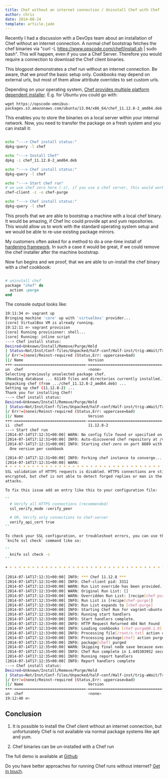 ```yaml
---
title: Chef without an internet connection / Uninstall Chef with Chef
author: chris
date: 2014-08-24
template: article.jade
---
```


Recently I had a discussion with a DevOps team about an installation of Chef without an internet connection. A normal chef bootstrap fetches the chef binaries via "curl -L https://www.opscode.com/chef/install.sh | sudo bash". This will happen, even if you use a Chef Server. Therefore you would require a connection to download the Chef client binaries. 

This blogpost demonstrates a chef run without an internet connection. Be aware, that we proof the basic setup only. Cookbooks may depend on external urls, but most of them allow attribute overrides to set custom urls.

Depending on your operating system, [Chef provides multiple platform dependent installer](http://www.getchef.com/chef/install/). E.g. for Ubuntu you could go with:

```
wget https://opscode-omnibus-packages.s3.amazonaws.com/ubuntu/13.04/x86_64/chef_11.12.8-2_amd64.deb
```

This enables you to store the binaries on a local server within your internal network. Now, you need to transfer the package on a fresh system and you can install it:

```bash

echo "---> Chef install status:"
dpkg-query -l chef

echo "---> Install Chef"
dpkg -i chef_11.12.8-2_amd64.deb

echo "---> Chef install status:"
dpkg-query -l chef

echo "---> Start chef run"
# we use chef zero here (-z), if you use a chef server, this would work, too
chef-client -z -o chef-purge

echo "---> Chef install status:"
dpkg-query -l chef
```

This proofs that we are able to bootstrap a machine with a local chef binary. It would be amazing, if Chef Inc could provide apt and yum repositories. This would allow us to work with the standard operating system setup and we would be able to re-use existing package mirrors.

My customers often asked for a method to do a one-time install of [hardening framework](http://telekomlabs.github.io/). In such a case it would be great, if we could remove the chef installer after the machine bootstrap.

Now fun begins and we proof, that we are able to un-install the chef binary with a chef cookbook:

```ruby

# uninstall chef
package "chef" do
  action :purge
end
```

The console output looks like:
```bash
19:11:34 ∅> vagrant up
Bringing machine 'core' up with 'virtualbox' provider...
[core] VirtualBox VM is already running.
19:12:11 ∅> vagrant provision
[core] Running provisioner: shell...
[core] Running: inline script
---> Chef install status:
Desired=Unknown/Install/Remove/Purge/Hold
| Status=Not/Inst/Conf-files/Unpacked/halF-conf/Half-inst/trig-aWait/Trig-pend
|/ Err?=(none)/Reinst-required (Status,Err: uppercase=bad)
||/ Name                             Version                           Description
+++-================================-=================================-==============================================================================
un  chef                             <none>                            (no description available)
Selecting previously unselected package chef.
(Reading database ... 61149 files and directories currently installed.)
Unpacking chef (from .../chef_11.12.8-2_amd64.deb) ...
Setting up chef (11.12.8-2) ...
Thank you for installing Chef!
---> Chef install status:
Desired=Unknown/Install/Remove/Purge/Hold
| Status=Not/Inst/Conf-files/Unpacked/halF-conf/Half-inst/trig-aWait/Trig-pend
|/ Err?=(none)/Reinst-required (Status,Err: uppercase=bad)
||/ Name                             Version                           Description
+++-================================-=================================-==============================================================================
ii  chef                             11.12.8-2                         The full stack of chef
---> Start chef run
[2014-07-14T17:12:31+00:00] WARN: No config file found or specified on command line, using command line options.
[2014-07-14T17:12:31+00:00] INFO: Auto-discovered chef repository at /vagrant
[2014-07-14T17:12:31+00:00] INFO: Starting chef-zero on port 8889 with repository at repository at /vagrant
  One version per cookbook

[2014-07-14T17:12:31+00:00] INFO: Forking chef instance to converge...
[2014-07-14T17:12:31+00:00] WARN: 
* * * * * * * * * * * * * * * * * * * * * * * * * * * * * * * * * * * * * * * * 
SSL validation of HTTPS requests is disabled. HTTPS connections are still
encrypted, but chef is not able to detect forged replies or man in the middle
attacks.

To fix this issue add an entry like this to your configuration file:

``
  # Verify all HTTPS connections (recommended)
  ssl_verify_mode :verify_peer

  # OR, Verify only connections to chef-server
  verify_api_cert true
``

To check your SSL configuration, or troubleshoot errors, you can use the
`knife ssl check` command like so:

``
  knife ssl check -c 
``

* * * * * * * * * * * * * * * * * * * * * * * * * * * * * * * * * * * * * * * * 

[2014-07-14T17:12:31+00:00] INFO: *** Chef 11.12.8 ***
[2014-07-14T17:12:31+00:00] INFO: Chef-client pid: 3311
[2014-07-14T17:12:33+00:00] WARN: Run List override has been provided.
[2014-07-14T17:12:33+00:00] WARN: Original Run List: []
[2014-07-14T17:12:33+00:00] WARN: Overridden Run List: [recipe[chef-purge]]
[2014-07-14T17:12:33+00:00] INFO: Run List is [recipe[chef-purge]]
[2014-07-14T17:12:33+00:00] INFO: Run List expands to [chef-purge]
[2014-07-14T17:12:33+00:00] INFO: Starting Chef Run for vagrant-ubuntu-precise-64
[2014-07-14T17:12:33+00:00] INFO: Running start handlers
[2014-07-14T17:12:33+00:00] INFO: Start handlers complete.
[2014-07-14T17:12:33+00:00] INFO: HTTP Request Returned 404 Not Found : Object not found: /reports/nodes/vagrant-ubuntu-precise-64/runs
[2014-07-14T17:12:33+00:00] INFO: Loading cookbooks [chef-purge@0.1.0]
[2014-07-14T17:12:33+00:00] INFO: Processing file[/root/x.txt] action create (chef-purge::default line 1)
[2014-07-14T17:12:33+00:00] INFO: Processing package[chef] action purge (chef-purge::default line 6)
[2014-07-14T17:12:35+00:00] INFO: package[chef] purged
[2014-07-14T17:12:35+00:00] WARN: Skipping final node save because override_runlist was given
[2014-07-14T17:12:35+00:00] INFO: Chef Run complete in 1.445303952 seconds
[2014-07-14T17:12:35+00:00] INFO: Running report handlers
[2014-07-14T17:12:35+00:00] INFO: Report handlers complete
---> Chef install status:
Desired=Unknown/Install/Remove/Purge/Hold
| Status=Not/Inst/Conf-files/Unpacked/halF-conf/Half-inst/trig-aWait/Trig-pend
|/ Err?=(none)/Reinst-required (Status,Err: uppercase=bad)
||/ Name                             Version                           Description
+++-================================-=================================-==============================================================================
un  chef                             <none>                            (no description available)
19:12:40 ∅>
```

## Conclusion

1. It is possible to install the Chef client without an internet connection, but unfortunately Chef is not available via normal package systems like apt and yum. 

2. Chef binaries can be un-installed with a Chef run

The full demo is available at [Github](https://github.com/chris-rock/chef-purge-demo/)

Do you have better approaches for running Chef runs without internet? [Get in touch](https://github.com/chris-rock).